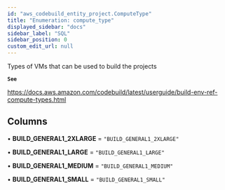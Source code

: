 ```yaml
---
id: "aws_codebuild_entity_project.ComputeType"
title: "Enumeration: compute_type"
displayed_sidebar: "docs"
sidebar_label: "SQL"
sidebar_position: 0
custom_edit_url: null
---
```


Types of VMs that can be used to build the projects

**`See`**

https://docs.aws.amazon.com/codebuild/latest/userguide/build-env-ref-compute-types.html

## Columns

• **BUILD\_GENERAL1\_2XLARGE** = ``"BUILD_GENERAL1_2XLARGE"``

• **BUILD\_GENERAL1\_LARGE** = ``"BUILD_GENERAL1_LARGE"``

• **BUILD\_GENERAL1\_MEDIUM** = ``"BUILD_GENERAL1_MEDIUM"``

• **BUILD\_GENERAL1\_SMALL** = ``"BUILD_GENERAL1_SMALL"``
